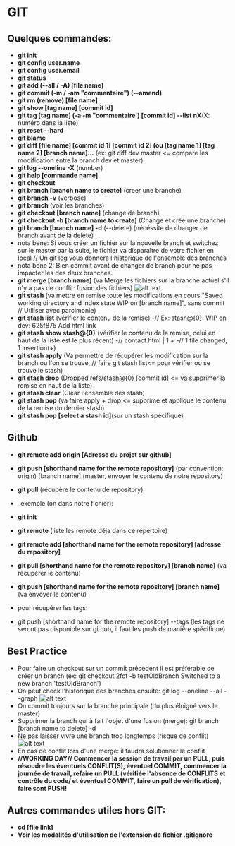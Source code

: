 # GIT

## **Quelques commandes:**

- **git init**
- **git config user.name**
- **git config user.email**
- **git status**
- **git add (--all / -A) [file name]**
- **git commit (-m / -am "commentaire") (--amend)**
- **git rm (remove) [file name]**
- **git show [tag name] [commit id]**
- **git tag [tag name] (-a -m "commentaire') [commit id] --list nX**(X: numéro dans la liste)
- **git reset --hard**
- **git blame**
- **git diff [file name] [commit id 1] [commit id 2] (ou [tag name 1] [tag name 2] [branch name]...** (ex: git diff dev master <= compare les modification entre la branch dev et master)
- **git log --oneline -X** (number)
- **git help [commande name]**
- **git checkout**
- **git branch [branch name to create]** (creer une branche)
- **git branch -v** (verbose)
- **git branch** (voir les branches)
- **git checkout [branch name]** (change de branch)
- **git checkout -b [branch name to create]** (Change et crée une branche)
- **git branch [branch name] -d** (--delete) (nécéssite de changer de branch avant de la delete)
- nota bene: Si vous créer un fichier sur la nouvelle branch et switchez sur le master par la suite, le fichier va disparaître de votre fichier en local
// Un git log vous donnera l'historique de l'ensemble des branches
- nota bene 2: Bien commit avant de changer de branch pour ne pas impacter les des deux branches.
- **git merge [branch name]** (va Merge les fichiers sur la branche actuel s'il n'y a pas de conflit: fusion des fichiers)
![alt text](https://i.ibb.co/LnQ9RVD/Capture2.png)
- **git stash** (va mettre en remise toute les modifications en cours "Saved working directory and index state WIP on [branch name]", sans commit // Utiliser avec parcimonie)
- **git stash list** (vérifier le contenu de la remise)
-// Ex: stash@{0}: WIP on dev: 625f875 Add html link
- **git stash show stash@{0}** (vérifier le contenu de la remise, celui en haut de la liste est le plus récent)
-// contact.html | 1 +
-// 1 file changed, 1 insertion(+)
- **git stash apply** (Va permettre de récupérer les modification sur la branch ou l'on se trouve, // faire git stash list<= pour vérifier ou se trouve le stash)
- **git stash drop** (Dropped refs/stash@{0} [commit id] <= va supprimer la remise en haut de la liste)
- **git stash clear** (Clear l'ensemble des stash)
- **git stash pop** (va faire apply + drop <= supprime et applique le contenu de la remise du dernier stash)
- **git stash pop [select a stash id]**(sur un stash spécifique)

## **Github**

- **git remote add origin [Adresse du projet sur github]**
- **git push [shorthand name for the remote repository]** (par convention: origin) [branch name] (master,  envoyer le contenu de notre repository)
- **git pull** (récupère le contenu de repository)
- _exemple (on dans notre fichier):
- **git init**
- **git remote** (liste les remote déja dans ce répertoire)
- **git remote add [shorthand name for the remote repository] [adresse du repository]**
- **git pull [shorthand name for the remote repository] [branch name]** (va récupérer le contenu)
- **git push [shorthand name for the remote repository] [branch name]** (va envoyer le contenu)

- pour récupérer les tags:
- git push [shorthand name for the remote repository] --tags (les tags ne seront pas disponible sur github, il faut les push de manière spécifique)

## **Best Practice**

- Pour faire un checkout sur un commit précédent il est préférable de créer un branch (ex: git checkout 2fcf -b testOldBranch
Switched to a new branch 'testOldBranch')
- On peut check l'historique des branches ensuite: git log --oneline --all --graph
![alt text](https://i.ibb.co/2k76DWs/Capture.png)
- On commit toujours sur la branche principale (du plus éloigné vers le master)
- Supprimer la branch qui à fait l'objet d'une fusion (merge): git branch [branch name to delete] -d
- Ne pas laisser vivre une branch trop longtemps (risque de conflit)
![alt text](https://i.ibb.co/tpnqH2c/Capture3.png)
- En cas de conflit lors d'une merge: il faudra solutionner le conflit
- **//WORKING DAY// Commencer la session de travail par un PULL, puis résoudre les éventuels CONFLIT(S), éventuel COMMIT, commencer la journée de travail, refaire un PULL (vérifiée l'absence de CONFLITS et contrôle du code/ et éventuel COMMIT, faire un pull de vérification), faire sont PUSH!**

## **Autres commandes utiles hors GIT:**

- **cd [file link]**
- **Voir les modalités d'utilisation de l'extension de fichier .gitignore**
